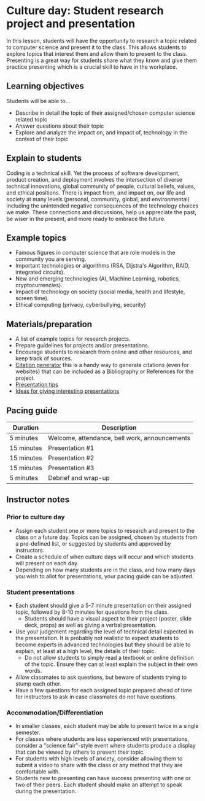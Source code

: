 # Culture day: Student research project and presentation

In this lesson, students will have the opportunity to research a topic related to computer science and present it to the class. This allows students to explore topics that interest them and allow them to present to the class. Presenting is a great way for students share what they know and give them practice presenting which is a crucial skill to have in the workplace.

## Learning objectives

Students will be able to...

* Describe in detail the topic of their assigned/chosen computer science related topic
* Answer questions about their topic
* Explore and analyze the impact on, and impact of, technology in the context of their topic

## Explain to students

Coding is a technical skill. Yet the process of software development, product creation, and deployment involves the intersection of diverse technical innovations, global community of people, cultural beliefs, values, and ethical positions. There is impact from, and impact on, our life and society at many levels (personal, community, global, and environmental) including the unintended negative consequences of the technology choices we make. These connections and discussions, help us appreciate the past, be wiser in the present, and more ready to embrace the future.

## Example topics

* Famous figures in computer science that are role models in the community you are serving.
* Important technologies or algorithms (RSA, Dijstra's Algorithm, RAID, integrated circuits).
* New and emerging technologies (AI, Machine Learning, robotics, cryptocurrencies).
* Impact of technology on society (social media, health and lifestyle, screen time).
* Ethical computing (privacy, cyberbullying, security)

## Materials/preparation

* A list of example topics for research projects.
* Prepare guidelines for projects and/or presentations.
* Encourage students to research from online and other resources, and keep track of sources.
* [Citation generator](http://www.easybib.com/) this is a handy way to generate citations (even for websites) that can be included as a Bibliography or References for the project.
* [Presentation tips](https://www.thinkoutsidetheslide.com/top-5-powerpoint-tips-for-student-presentations-in-school/)
* [Ideas for giving interesting presentations](https://www.powtoon.com/blog/17-killer-presentations-tips-students-stand/)

## Pacing guide

|Duration | Description|
|--|--|
|5 minutes | Welcome, attendance, bell work, announcements |
|15 minutes | Presentation #1 |
|15 minutes | Presentation #2 |
|15 minutes | Presentation #3 |
|5 minutes | Debrief and wrap-up |

## Instructor notes

### Prior to culture day

* Assign each student one or more topics to research and present to the class on a future day. Topics can be assigned, chosen by students from a pre-defined list, or suggested by students and approved by instructors.
* Create a schedule of when culture days will occur and which students will present on each day.
* Depending on how many students are in the class, and how many days you wish to allot for presentations, your pacing guide can be adjusted.

### Student presentations

* Each student should give a 5-7 minute presentation on their assigned topic, followed by 8-10 minutes for questions from the class.
  * Students should have a visual aspect to their project (poster, slide deck, props) as well as giving a verbal presentation.
* Use your judgement regarding the level of technical detail expected in the presentation.  It is probably not realistic to expect students to become experts in advanced technologies but they should be able to explain, at least at a high level, the details of their topic.
  * Do not allow students to simply read a textbook or online definition of the topic. Ensure they can at least explain the subject in their own words.
* Allow classmates to ask questions, but beware of students trying to stump each other.
* Have a few questions for each assigned topic prepared ahead of time for instructors to ask in case classmates do not have questions.

### Accommodation/Differentiation

* In smaller classes, each student may be able to present twice in a single semester.
* For classes where students are less experienced with presentations, consider a "science fair"-style event where students produce a display that can be viewed by others to present their topic.
* For students with high levels of anxiety, consider allowing them to submit a video to share with the class or any method that they are comfortable with.
* Students new to presenting can have success presenting with one or two of their peers. Each student should make an attempt to speak during the presentation.

